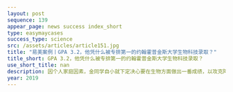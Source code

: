 ```yaml
---
layout: post
sequence: 139
appear_page: news success index_short
type: easymaycases
success_type: science
src: /assets/articles/article151.jpg
title: "易美案例丨GPA 3.2，他凭什么被专排第一的约翰霍普金斯大学生物科技录取？"
title_short: GPA 3.2，他凭什么被专排第一的约翰霍普金斯大学生物科技录取？
use_short_title: nan
description: 因个人家庭因素，金同学自小就下定决心要在生物方面做出一番成绩，以攻克阿兹海默症作为最终目标。但是由于缺乏一定的知识储备和对院校的一知半解，金同学的本科院校并未满足其的发展目标。本科院校排名50开外，GPA3.2的金同学，曾因成绩不足被教授拒之门外，最终资质平平的金同学在易美VIP团队的帮助下，逆转情况，化身为生物界的黑马，超越高分GPA学霸，杀入约翰霍普金斯的金牌专业——生物科技。
year: 2019
---
```


